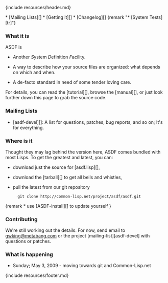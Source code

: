 {include resources/header.md}

<div class="contents">
<div class="system-links">
  * [Mailing Lists][]
  * [Getting it][]
  * [Changelog][]
  {remark "* [System Tests][tr]"}
</div>

<div class="system-description">

### What it is

ASDF is

* *A*nother *S*ystem *D*efinition *F*acility.

* A way to describe how your source files are organized: what
  depends on which and when.

* A de-facto standard in need of some tender loving care.

For details, you can read the [tutorial][],
browse the [manual][], or just look further down
this page to grab the source code.

<a id="mailing-lists"></a>

### Mailing Lists

  * [asdf-devel][]: A list for questions, patches,
    bug reports, and so on; It's for everything.

<a href="downloads"></a>

### Where is it

Thought they may lag behind the version here, ASDF comes
bundled with most Lisps. To get the greatest and latest, you
can:

* download just the source for [asdf.lisp][],
* download the [tarball][] to get all bells and whistles,
* pull the latest from our git repository

        git clone http://common-lisp.net/project/asdf/asdf.git

{remark * use [ASDF-install][] to update yourself }

### Contributing

We're still working out the details. For now, send email to
gwking@metabang.com or the project [mailing-list][asdf-devel]
with questions or patches.

    
<a id="news"></a>

### What is happening

 * Sunday; May 3, 2009 - moving towards git and Common-Lisp.net



</div>
{include resources/footer.md}
</div>


